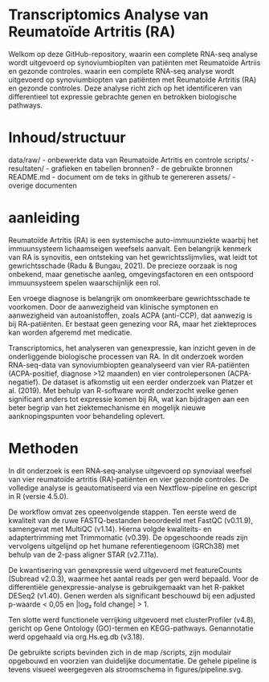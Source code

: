 # Transcriptomics Analyse van Reumatoïde Artritis (RA)
Welkom op deze GitHub-repository, waarin een complete RNA-seq analyse wordt uitgevoerd op synoviumbioplten van patiënten met Reumatoïde Artriis en gezonde controles. waarin een complete RNA-seq analyse wordt uitgevoerd op synoviumbiopten van patiënten met Reumatoïde Artritis (RA) en gezonde controles. Deze analyse richt zich op het identificeren van differentieel tot expressie gebrachte genen en betrokken biologische pathways.

# Inhoud/structuur
data/raw/ - onbewerkte data van Reumatoïde Artritis en controle scripts/ - resultaten/ - grafieken en tabellen bronnen? - de gebruikte bronnen README.md - document om de teks in github te genereren assets/ - overige documenten

# aanleiding

Reumatoïde Artritis (RA) is een systemische auto-immuunziekte waarbij het immuunsysteem lichaamseigen weefsels aanvalt. Een belangrijk kenmerk van RA is synovitis, een ontsteking van het gewrichtsslijmvlies, wat leidt tot gewrichtsschade (Radu & Bungau, 2021). De precieze oorzaak is nog onbekend, maar genetische aanleg, omgevingsfactoren en een ontspoord immuunsysteem spelen waarschijnlijk een rol.

Een vroege diagnose is belangrijk om onomkeerbare gewrichtsschade te voorkomen. Door de aanwezigheid van klinische symptonen en aanwezigheid van autoanistoffen, zoals ACPA (anti-CCP), dat aanwezig is bij RA-patiënten. Er bestaat geen genezing voor RA, maar het ziekteproces kan worden afgeremd met medicatie.

Transcriptomics, het analyseren van genexpressie, kan inzicht geven in de onderliggende biologische processen van RA. In dit onderzoek worden RNA-seq-data van synoviumbiopten geanalyseerd van vier RA-patiënten (ACPA-positief, diagnose >12 maanden) en vier controlepersonen (ACPA-negatief). De dataset is afkomstig uit een eerder onderzoek van Platzer et al. (2019). Met behulp van R-software wordt onderzocht welke genen significant anders tot expressie komen bij RA, wat kan bijdragen aan een beter begrip van het ziektemechanisme en mogelijk nieuwe aanknopingspunten voor behandeling oplevert.



# Methoden
In dit onderzoek is een RNA‑seq‑analyse uitgevoerd op synoviaal weefsel van vier reumatoïde artritis (RA)‑patiënten en vier gezonde controles. De volledige analyse is geautomatiseerd via een Nextflow-pipeline en gescript in R (versie 4.5.0). 

De workflow omvat zes opeenvolgende stappen. Ten eerste werd de kwaliteit van de ruwe FASTQ-bestanden beoordeeld met FastQC (v0.11.9), samengevat met MultiQC (v1.14). Hierna volgde kwaliteits- en adaptertrimming met Trimmomatic (v0.39). De opgeschoonde reads zijn vervolgens uitgelijnd op het humane referentiegenoom (GRCh38) met behulp van de 2-pass aligner STAR (v2.7.11a).

De kwantisering van genexpressie werd uitgevoerd met featureCounts (Subread v2.0.3), waarmee het aantal reads per gen werd bepaald. Voor de differentiële genexpressie-analyse is gebruikgemaakt van het R-pakket DESeq2 (v1.40). Genen werden als significant beschouwd bij een adjusted p-waarde < 0,05 en |log₂ fold change| > 1.

Ten slotte werd functionele verrijking uitgevoerd met clusterProfiler (v4.8), gericht op Gene Ontology (GO)-termen en KEGG-pathways. Genannotatie werd opgehaald via org.Hs.eg.db (v3.18).

De gebruikte scripts bevinden zich in de map /scripts, zijn modulair opgebouwd en voorzien van duidelijke documentatie. De gehele pipeline is tevens visueel weergegeven als stroomschema in figures/pipeline.svg.

